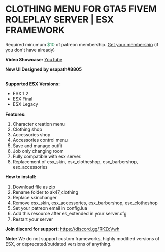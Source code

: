 <h1>CLOTHING MENU FOR GTA5 FIVEM ROLEPLAY SERVER | ESX FRAMEWORK</h1>
<p>Required minumum <span style="color: #339966;">$10</span> of patreon membership. <a href="https://patreon.com/menanak47" target="_blank">Get your membership</a> (if you don't have already)</p>
<p><strong>Video Showcase:</strong> <a href="https://youtu.be/DMsrgJg92PE" target="_blank">YouTube</a></p>
<p><strong>New UI Designed by <span class="username-3JLfHz username-1g6Iq1">esapath</span><span class="discriminator-1bqsd3">#8805</span></strong></p>
<p><strong><span class="discriminator-1bqsd3"><img src="https://cdn.discordapp.com/attachments/920567552411856916/975879446483566692/unknown.png" alt="" /></span></strong></p>
<p><strong>Supported ESX Versions:</strong></p>
<ul>
<li>ESX 1.2</li>
<li>ESX Final</li>
<li>ESX Legacy</li>
</ul>
<p><strong>Features: </strong></p>
<ol>
<li>Character creation menu</li>
<li>Clothing shop</li>
<li>Accessories shop</li>
<li>Accessories control menu</li>
<li>Save and manage outfit</li>
<li>Job only changing room</li>
<li>Fully compatible with esx server.</li>
<li>Replacement of esx_skin, esx_clotheshop, esx_barbershop, esx_accessories</li>
</ol>
<p><strong>How to install:</strong></p>
<ol>
<li>Download file as zip</li>
<li>Rename folder to ak47_clothing</li>
<li>Replace skinchanger</li>
<li>Remove esx_skin, esx_accessories, esx_barbershop, esx_clotheshop</li>
<li>Set your patreon email in config.lua</li>
<li>Add this resource after es_extended in your server.cfg</li>
<li>Restart your server</li>
</ol>
<p><strong>Join discord for support:</strong> <a href="https://discord.gg/RKZcVwh">https://discord.gg/RKZcVwh</a></p>
<p><strong>Note:</strong> We do not support custom frameworks, highly modified versions of ESX, or deprecated/outdated versions of anything.</p>
